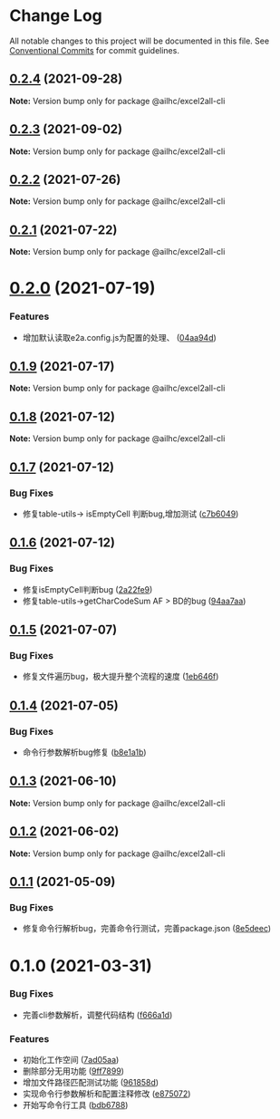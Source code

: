 # Change Log

All notable changes to this project will be documented in this file.
See [Conventional Commits](https://conventionalcommits.org) for commit guidelines.

## [0.2.4](https://github.com/AILHC/EasyGameFrameworkOpen/compare/@ailhc/excel2all-cli@0.2.3...@ailhc/excel2all-cli@0.2.4) (2021-09-28)

**Note:** Version bump only for package @ailhc/excel2all-cli





## [0.2.3](https://github.com/AILHC/EasyGameFrameworkOpen/compare/@ailhc/excel2all-cli@0.2.2...@ailhc/excel2all-cli@0.2.3) (2021-09-02)

**Note:** Version bump only for package @ailhc/excel2all-cli





## [0.2.2](https://github.com/AILHC/EasyGameFrameworkOpen/compare/@ailhc/excel2all-cli@0.2.1...@ailhc/excel2all-cli@0.2.2) (2021-07-26)

**Note:** Version bump only for package @ailhc/excel2all-cli





## [0.2.1](https://github.com/AILHC/EasyGameFrameworkOpen/compare/@ailhc/excel2all-cli@0.2.0...@ailhc/excel2all-cli@0.2.1) (2021-07-22)

**Note:** Version bump only for package @ailhc/excel2all-cli





# [0.2.0](https://github.com/AILHC/EasyGameFrameworkOpen/compare/@ailhc/excel2all-cli@0.1.9...@ailhc/excel2all-cli@0.2.0) (2021-07-19)


### Features

* 增加默认读取e2a.config.js为配置的处理、 ([04aa94d](https://github.com/AILHC/EasyGameFrameworkOpen/commit/04aa94de21f38d4bc699e8d88d4db1656af69405))





## [0.1.9](https://github.com/AILHC/EasyGameFrameworkOpen/compare/@ailhc/excel2all-cli@0.1.8...@ailhc/excel2all-cli@0.1.9) (2021-07-17)

**Note:** Version bump only for package @ailhc/excel2all-cli





## [0.1.8](https://github.com/AILHC/EasyGameFrameworkOpen/compare/@ailhc/excel2all-cli@0.1.7...@ailhc/excel2all-cli@0.1.8) (2021-07-12)

**Note:** Version bump only for package @ailhc/excel2all-cli





## [0.1.7](https://github.com/AILHC/EasyGameFrameworkOpen/compare/@ailhc/excel2all-cli@0.1.6...@ailhc/excel2all-cli@0.1.7) (2021-07-12)


### Bug Fixes

* 修复table-utils-> isEmptyCell 判断bug,增加测试 ([c7b6049](https://github.com/AILHC/EasyGameFrameworkOpen/commit/c7b6049f80168ee95d1d4a618030e3ef183a4fd5))





## [0.1.6](https://github.com/AILHC/EasyGameFrameworkOpen/compare/@ailhc/excel2all-cli@0.1.5...@ailhc/excel2all-cli@0.1.6) (2021-07-12)


### Bug Fixes

* 修复isEmptyCell判断bug ([2a22fe9](https://github.com/AILHC/EasyGameFrameworkOpen/commit/2a22fe9d961a39385de5d742711af6524b900c2e))
* 修复table-utils->getCharCodeSum AF > BD的bug ([94aa7aa](https://github.com/AILHC/EasyGameFrameworkOpen/commit/94aa7aab689a99c03d0521a3ff41e9feff4704e5))





## [0.1.5](https://github.com/AILHC/EasyGameFrameworkOpen/compare/@ailhc/excel2all-cli@0.1.4...@ailhc/excel2all-cli@0.1.5) (2021-07-07)


### Bug Fixes

* 修复文件遍历bug，极大提升整个流程的速度 ([1eb646f](https://github.com/AILHC/EasyGameFrameworkOpen/commit/1eb646f94252c5af974f54732a9585784e3bb788))





## [0.1.4](https://github.com/AILHC/EasyGameFrameworkOpen/compare/@ailhc/excel2all-cli@0.1.3...@ailhc/excel2all-cli@0.1.4) (2021-07-05)


### Bug Fixes

* 命令行参数解析bug修复 ([b8e1a1b](https://github.com/AILHC/EasyGameFrameworkOpen/commit/b8e1a1bb6bcbfae3fc5c8c1c4380b463d22dd6f9))





## [0.1.3](https://github.com/AILHC/EasyGameFrameworkOpen/compare/@ailhc/excel2all-cli@0.1.1...@ailhc/excel2all-cli@0.1.3) (2021-06-10)

**Note:** Version bump only for package @ailhc/excel2all-cli





## [0.1.2](https://github.com/AILHC/EasyGameFrameworkOpen/compare/@ailhc/excel2all-cli@0.1.1...@ailhc/excel2all-cli@0.1.2) (2021-06-02)

**Note:** Version bump only for package @ailhc/excel2all-cli





## [0.1.1](https://github.com/AILHC/EasyGameFrameworkOpen/compare/@ailhc/excel2all-cli@0.1.0...@ailhc/excel2all-cli@0.1.1) (2021-05-09)


### Bug Fixes

* 修复命令行解析bug，完善命令行测试，完善package.json ([8e5deec](https://github.com/AILHC/EasyGameFrameworkOpen/commit/8e5deec763064ac18c61a40a3829c9521bffae48))





# 0.1.0 (2021-03-31)


### Bug Fixes

* 完善cli参数解析，调整代码结构 ([f666a1d](https://e.coding.net/AILHC/easy-game-framework/EasyGameFrameworkOpen/commits/f666a1da8d66e4b185de9f90ff12f24ec28cc58d))


### Features

* 初始化工作空间 ([7ad05aa](https://e.coding.net/AILHC/easy-game-framework/EasyGameFrameworkOpen/commits/7ad05aad5b39e011ec140decfb59f0fae486c29c))
* 删除部分无用功能 ([9ff7899](https://e.coding.net/AILHC/easy-game-framework/EasyGameFrameworkOpen/commits/9ff78997f314ca3b2e362445ad18a27443576a10))
* 增加文件路径匹配测试功能 ([961858d](https://e.coding.net/AILHC/easy-game-framework/EasyGameFrameworkOpen/commits/961858dad2a4757ec4a7678951d4d3fad0b3e593))
* 实现命令行参数解析和配置注释修改 ([e875072](https://e.coding.net/AILHC/easy-game-framework/EasyGameFrameworkOpen/commits/e875072dfd93ce57ca544f9632e8cf1517c6a4ae))
* 开始写命令行工具 ([bdb6788](https://e.coding.net/AILHC/easy-game-framework/EasyGameFrameworkOpen/commits/bdb678820f06d4a39a6b2d1a662630a89b4990ad))
